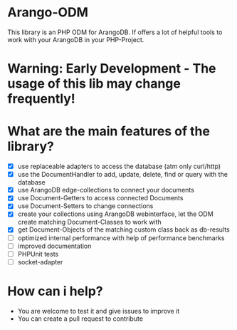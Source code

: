 # Arango-ODM
This library is an PHP ODM for ArangoDB. If offers a lot of helpful tools to work with your ArangoDB in your PHP-Project.

# Warning: Early Development - The usage of this lib may change frequently!

# What are the main features of the library?
- [x] use replaceable adapters to access the database (atm only curl/http)
- [x] use the DocumentHandler to add, update, delete, find or query with the database
- [x] use ArangoDB edge-collections to connect your documents
- [x] use Document-Getters to access connected Documents
- [x] use Document-Setters to change connections
- [x] create your collections using ArangoDB webinterface, let the ODM create matching Document-Classes to work with
- [x] get Document-Objects of the matching custom class back as db-results
- [ ] optimized internal performance with help of performance benchmarks
- [ ] improved documentation
- [ ] PHPUnit tests
- [ ] socket-adapter

# How can i help?
* You are welcome to test it and give issues to improve it
* You can create a pull request to contribute